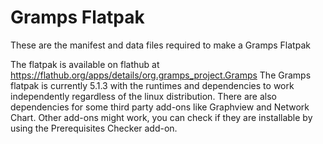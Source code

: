 # Gramps Flatpak
These are the manifest and data files required to make a Gramps Flatpak

The flatpak is available on flathub at https://flathub.org/apps/details/org.gramps_project.Gramps
The Gramps flatpak is currently 5.1.3 with the runtimes and dependencies to work independently regardless of the linux distribution.  There are also dependencies for some third party add-ons like Graphview and Network Chart.  Other add-ons might work, you can check if they are installable by using the Prerequisites Checker add-on.
